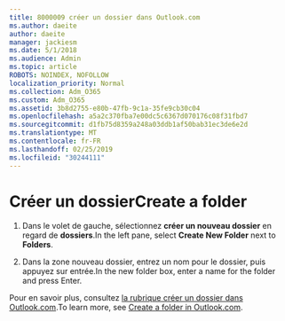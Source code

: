 ```yaml
---
title: 8000009 créer un dossier dans Outlook.com
ms.author: daeite
author: daeite
manager: jackiesm
ms.date: 5/1/2018
ms.audience: Admin
ms.topic: article
ROBOTS: NOINDEX, NOFOLLOW
localization_priority: Normal
ms.collection: Adm_O365
ms.custom: Adm_O365
ms.assetid: 3b8d2755-e80b-47fb-9c1a-35fe9cb30c04
ms.openlocfilehash: a5a2c370fba7e00dc5c6367d070176c08f31fbd7
ms.sourcegitcommit: d1fb75d8359a248a03ddb1af50bab31ec3de6e2d
ms.translationtype: MT
ms.contentlocale: fr-FR
ms.lasthandoff: 02/25/2019
ms.locfileid: "30244111"
---
```

# <a name="create-a-folder"></a><span data-ttu-id="a2227-102">Créer un dossier</span><span class="sxs-lookup"><span data-stu-id="a2227-102">Create a folder</span></span>

1. <span data-ttu-id="a2227-103">Dans le volet de gauche, sélectionnez **créer un nouveau dossier** en regard de **dossiers**.</span><span class="sxs-lookup"><span data-stu-id="a2227-103">In the left pane, select **Create New Folder** next to **Folders**.</span></span> 
    
2. <span data-ttu-id="a2227-104">Dans la zone nouveau dossier, entrez un nom pour le dossier, puis appuyez sur entrée.</span><span class="sxs-lookup"><span data-stu-id="a2227-104">In the new folder box, enter a name for the folder and press Enter.</span></span>
    
<span data-ttu-id="a2227-105">Pour en savoir plus, consultez [la rubrique créer un dossier dans Outlook.com](https://go.microsoft.com/fwlink/p/?linkid=873114).</span><span class="sxs-lookup"><span data-stu-id="a2227-105">To learn more, see [Create a folder in Outlook.com](https://go.microsoft.com/fwlink/p/?linkid=873114).</span></span>
  

